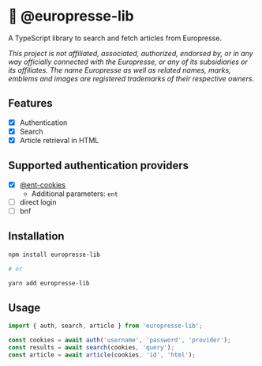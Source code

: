 # 📰 @europresse-lib

A TypeScript library to search and fetch articles from Europresse.

*This project is not affiliated, associated, authorized, endorsed by, or in any way officially connected with the Europresse, or any of its subsidiaries or its affiliates. The name Europresse as well as related names, marks, emblems and images are registered trademarks of their respective owners.*

## Features

- [x] Authentication
- [x] Search
- [x] Article retrieval in HTML

## Supported authentication providers

- [x] [@ent-cookies](https://github.com/ebanDev/ent-cookies)
  - Additional parameters: `ent`
- [ ] direct login
- [ ] bnf

## Installation

```bash
npm install europresse-lib

# or 

yarn add europresse-lib
```

## Usage

```typescript
import { auth, search, article } from 'europresse-lib';

const cookies = await auth('username', 'password', 'provider');
const results = await search(cookies, 'query');
const article = await article(cookies, 'id', 'html');
```
